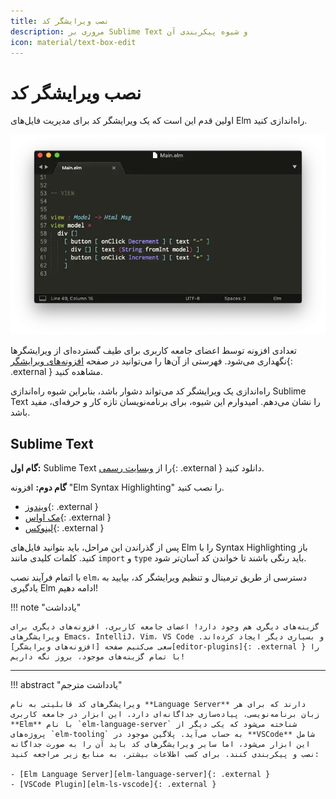 ```yaml
---
title: نصب ویرایشگر کد
description: مروری بر Sublime Text و شیوه پیکربندی آن
icon: material/text-box-edit
---
```


# نصب ویرایشگر کد

اولین قدم این است که یک ویرایشگر کد برای مدیریت فایل‌های Elm راه‌اندازی کنید.

![text-editor](../assets/images/editor.webp)

تعدادی افزونه توسط اعضای جامعه کاربری برای طیف گسترده‌ای از ویرایشگرها نگهداری می‌شود. فهرستی از آن‌ها را می‌توانید در صفحه [افزونه‌های ویرایشگر][editor-plugins]{: .external } مشاهده کنید.

راه‌اندازی یک ویرایشگر کد می‌تواند دشوار باشد، بنابراین شیوه راه‌اندازی Sublime Text را نشان می‌دهم. امیدوارم این شیوه، برای برنامه‌نویسان تازه کار و حرفه‌ای، مفید باشد.

## Sublime Text

**گام اول:** Sublime Text را از [وبسایت رسمی][sublime-text]{: .external } دانلود کنید.

**گام دوم:** افزونه "Elm Syntax Highlighting" را نصب کنید.

- [ویندوز](https://github.com/evancz/elm-syntax-highlighting/blob/master/install/windows.md){: .external }
- [مک اواس](https://github.com/evancz/elm-syntax-highlighting/blob/master/install/mac.md){: .external }
- [لینوکس](https://github.com/evancz/elm-syntax-highlighting/blob/master/install/linux.md){: .external }

پس از گذراندن این مراحل، باید بتوانید فایل‌های Elm را با Syntax Highlighting باز کنید. کلمات کلیدی مانند `import` و `type` باید رنگی باشند تا خواندن کد آسان‌تر شود.

با اتمام فرآیند نصب `elm`، دسترسی از طریق ترمینال و تنظیم ویرایشگر کد، بیایید به یادگیری Elm ادامه دهیم!

!!! note "یادداشت"

	گزینه‌های دیگری هم وجود دارد! اعضای جامعه کاربری، افزونه‌های دیگری برای ویرایشگرهای Emacs، IntelliJ، Vim، VS Code و بسیاری دیگر ایجاد کرده‌اند. سعی می‌کنیم صفحه [افزونه‌های ویرایشگر][editor-plugins]{: .external } را با تمام گزینه‌های موجود، بروز نگه داریم!

***

!!! abstract "یادداشت مترجم"

	ویرایشگرهای کد قابلیتی به نام **Language Server** دارند که برای هر زبان برنامه‌نویسی، پیاده‌سازی جداگانه‌‌ای دارد. این ابزار در جامعه کاربری **Elm** با نام `elm-language-server` شناخته می‌شود که یکی دیگر از پروژه‌های `elm-tooling` به حساب می‌آید. پلاگین موجود در **VSCode** شامل این ابزار می‌شود، اما سایر ویرایشگرهای کد باید آن را به صورت جداگانه نصب و پیکربندی کنند. برای کسب اطلاعات بیشتر، به منابع زیر مراجعه کنید:

	- [Elm Language Server][elm-language-server]{: .external } 
	- [VSCode Plugin][elm-ls-vscode]{: .external }

[editor-plugins]: https://github.com/elm/editor-plugins
[sublime-text]: https://www.sublimetext.com
[elm-language-server]: https://github.com/elm-tooling/elm-language-server
[elm-ls-vscode]: https://marketplace.visualstudio.com/items?itemName=Elmtooling.elm-ls-vscode
